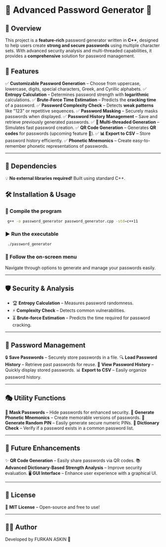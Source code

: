# 🌈 **Advanced Password Generator** 🔐

## 🚀 Overview
This project is a **feature-rich** password generator written in **C++**, designed to help users create **strong and secure passwords** using multiple character sets. With advanced security analysis and multi-threaded capabilities, it provides a **comprehensive** solution for password management.

## 🎯 Features
✅ **Customizable Password Generation** – Choose from uppercase, lowercase, digits, special characters, Greek, and Cyrillic alphabets.
✅ **Entropy Calculation** – Determines password strength with **logarithmic** calculations.
✅ **Brute-Force Time Estimation** – Predicts the **cracking time** of a password.
✅ **Password Complexity Check** – Detects **weak patterns** like "123" or repetitive sequences.
✅ **Password Masking** – Securely masks passwords when displayed.
✅ **Password History Management** – Save and retrieve previously generated passwords.
✅ **🔄 Multi-threaded Generation** – Simulates fast password creation.
✅ **QR Code Generation** – Generates **QR codes** for passwords (upcoming feature 📌).
✅ **📊 Export to CSV** – Store password history efficiently.
✅ **Phonetic Mnemonics** – Create easy-to-remember phonetic representations of passwords.

---
## 📌 Dependencies
💡 **No external libraries required!** Built using standard C++.

## 🛠 Installation & Usage
### 🔧 Compile the program
```sh
 g++ -o password_generator password_generator.cpp -std=c++11
```
### ▶️ Run the executable
```sh
 ./password_generator
```
### 📜 Follow the on-screen menu
Navigate through options to generate and manage your passwords easily.

---
## 🛡 Security & Analysis
- 🏆 **Entropy Calculation** – Measures password randomness.
- ⚡ **Complexity Check** – Detects common vulnerabilities.
- ⏳ **Brute-force Estimation** – Predicts the time required for password cracking.

---
## 📂 Password Management
🔒 **Save Passwords** – Securely store passwords in a file.
🔍 **Load Password History** – Retrieve past passwords for reuse.
📜 **View Password History** – Quickly display stored passwords.
📊 **Export to CSV** – Easily organize password history.

---
## 🎭 Utility Functions
🔑 **Mask Passwords** – Hide passwords for enhanced security.
📝 **Generate Phonetic Mnemonics** – Create memorable versions of passwords.
🔢 **Generate Random PIN** – Easily generate secure numeric PINs.
📖 **Dictionary Check** – Verify if a password exists in a common password list.

---
## 🔮 Future Enhancements
✨ **QR Code Generation** – Easily share passwords via QR codes.
📚 **Advanced Dictionary-Based Strength Analysis** – Improve security evaluation.
🖥 **GUI Interface** – Enhance user experience with a graphical UI.

---
## 📜 License
📖 **MIT License** – Open-source and free to use!

---
## 👨‍💻 Author
Developed by FURKAN ASKIN   🚀

